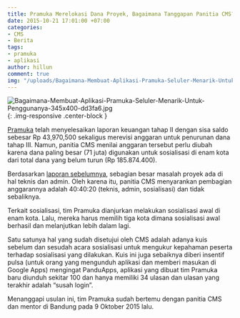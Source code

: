 ```yaml
---
title: Pramuka Merelokasi Dana Proyek, Bagaimana Tanggapan Panitia CMS?
date: 2015-10-21 17:01:00 +07:00
categories:
- CMS
- Berita
tags:
- pramuka
- aplikasi
author: hillun
comment: true
img: "/uploads/Bagaimana-Membuat-Aplikasi-Pramuka-Seluler-Menarik-Untuk-Penggunanya-345x400-dd3fa6.jpg"
---
```


![Bagaimana-Membuat-Aplikasi-Pramuka-Seluler-Menarik-Untuk-Penggunanya-345x400-dd3fa6.jpg](/uploads/Bagaimana-Membuat-Aplikasi-Pramuka-Seluler-Menarik-Untuk-Penggunanya-345x400-dd3fa6.jpg){: .img-responsive .center-block }

[Pramuka](http://wiki.ciptamedia.org/wiki/Sistem_Informasi_Integrasi_Kepramukaan_Berbasis_Mobile_dan_Android) telah menyelesaikan laporan keuangan tahap II dengan sisa saldo sebesar Rp 43,970,500 sekaligus merevisi anggaran untuk penurunan dana tahap III. Namun, panitia CMS menilai anggaran tersebut perlu diubah karena dana paling besar (71 juta) digunakan untuk sosialisasi di enam kota dari total dana yang belum turun (Rp 185.874.400).

Berdasarkan [laporan sebelumnya](http://wiki.ciptamedia.org/wiki/Sistem_Informasi_Integrasi_Kepramukaan_Berbasis_Mobile_dan_Android/Laporan), sebagian besar masalah proyek ada di hal teknis dan admin. Oleh karena itu, panitia CMS menyarankan pembagian anggarannya adalah 40:40:20 (teknis, admin, sosialisasi) dan tidak sebaliknya.

Terkait sosialisasi, tim Pramuka dianjurkan melakukan sosialisasi awal di enam kota. Lalu, mereka harus memilih tiga kota dimana sosialisasi awal berhasil dan melanjutkan lebih dalam lagi.

Satu satunya hal yang sudah disetujui oleh CMS adalah adanya kuis sebelum dan sesudah acara sosialisasi untuk mengukur kepahaman peserta terhadap sosialisasi yang dilakukan. Kuis ini juga sebaiknya diberi insentif pulsa (untuk orang yang mengunduh aplikasi dan memberi masukan di Google Apps) mengingat PanduApps, aplikasi yang dibuat tim Pramuka baru diunduh sekitar 100 dan hanya memiliki 34 ulasan dan ulasan yang terakhir adalah “susah login”.

Menanggapi usulan ini, tim Pramuka sudah bertemu dengan panitia CMS dan mentor di Bandung pada 9 Oktober 2015 lalu.